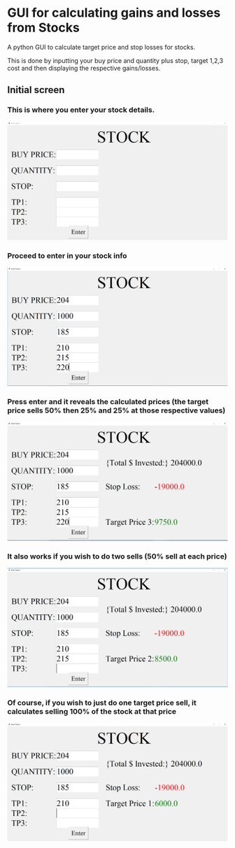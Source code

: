 # GUI for calculating gains and losses from Stocks
A python GUI to calculate target price and stop losses for stocks. 

This is done by inputting your buy price and quantity plus stop, target 1,2,3 cost and then displaying the respective gains/losses. 
## Initial screen
### This is where you enter your stock details.
![title](images/image1.PNG)
### Proceed to enter in your stock info
![title](images/image2.PNG)
### Press enter and it reveals the calculated prices (the target price sells 50% then 25% and 25% at those respective values)
![title](images/image3.PNG)
### It also works if you wish to do two sells (50% sell at each price)
![title](images/image4.PNG)
### Of course, if you wish to just do one target price sell, it calculates selling 100% of the stock at that price 
![title](images/image5.PNG)



